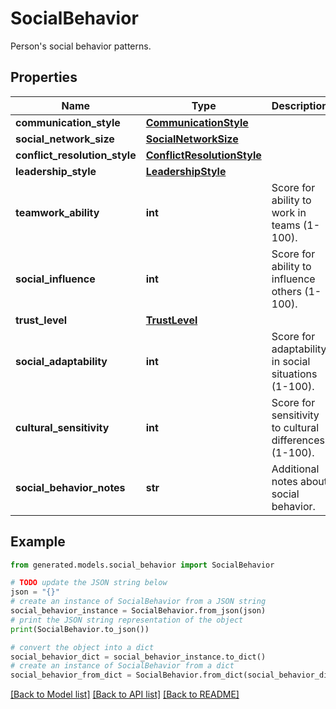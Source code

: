 # SocialBehavior

Person's social behavior patterns.

## Properties

Name | Type | Description | Notes
------------ | ------------- | ------------- | -------------
**communication_style** | [**CommunicationStyle**](CommunicationStyle.md) |  | 
**social_network_size** | [**SocialNetworkSize**](SocialNetworkSize.md) |  | [optional] 
**conflict_resolution_style** | [**ConflictResolutionStyle**](ConflictResolutionStyle.md) |  | 
**leadership_style** | [**LeadershipStyle**](LeadershipStyle.md) |  | [optional] 
**teamwork_ability** | **int** | Score for ability to work in teams (1-100). | 
**social_influence** | **int** | Score for ability to influence others (1-100). | [optional] 
**trust_level** | [**TrustLevel**](TrustLevel.md) |  | [optional] 
**social_adaptability** | **int** | Score for adaptability in social situations (1-100). | [optional] 
**cultural_sensitivity** | **int** | Score for sensitivity to cultural differences (1-100). | [optional] 
**social_behavior_notes** | **str** | Additional notes about social behavior. | [optional] 

## Example

```python
from generated.models.social_behavior import SocialBehavior

# TODO update the JSON string below
json = "{}"
# create an instance of SocialBehavior from a JSON string
social_behavior_instance = SocialBehavior.from_json(json)
# print the JSON string representation of the object
print(SocialBehavior.to_json())

# convert the object into a dict
social_behavior_dict = social_behavior_instance.to_dict()
# create an instance of SocialBehavior from a dict
social_behavior_from_dict = SocialBehavior.from_dict(social_behavior_dict)
```
[[Back to Model list]](../README.md#documentation-for-models) [[Back to API list]](../README.md#documentation-for-api-endpoints) [[Back to README]](../README.md)


